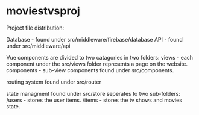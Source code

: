 # moviestvsproj

Project file distribution:

Database - found under src/middleware/firebase/database
API - found under src/middleware/api

Vue components are divided to two catagories in two folders: 
views - each component under the src/views folder represents a page on the website.
components - sub-view components found under src/components.

routing system found under src/router

state managment found under src/store seperates to two sub-folders:
/users - stores the user items.
/items - stores the tv shows and movies state.


